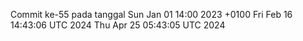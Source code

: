 Commit ke-55 pada tanggal Sun Jan 01 14:00 2023 +0100
Fri Feb 16 14:43:06 UTC 2024
Thu Apr 25 05:43:05 UTC 2024

